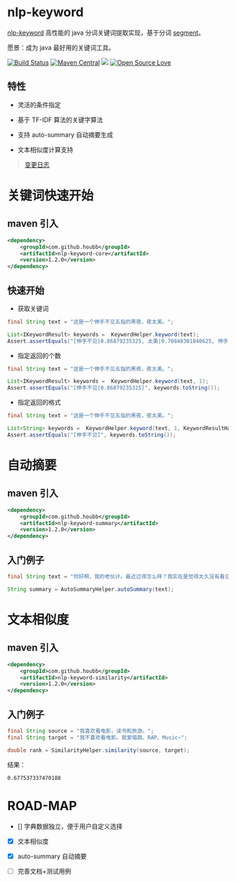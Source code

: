 # nlp-keyword

[nlp-keyword](https://github.com/houbb/nlp-keyword) 高性能的 java 分词关键词提取实现，基于分词 [segment](https://github.com/houbb/segment)。

愿景：成为 java 最好用的关键词工具。

[![Build Status](https://travis-ci.com/houbb/nlp-keyword.svg?branch=master)](https://travis-ci.com/houbb/nlp-keyword)
[![Maven Central](https://maven-badges.herokuapp.com/maven-central/com.github.houbb/keyword/badge.svg)](http://mvnrepository.com/artifact/com.github.houbb/nlp-keyword)
[![](https://img.shields.io/badge/license-Apache2-FF0080.svg)](https://github.com/houbb/keyword/blob/master/LICENSE.txt)
[![Open Source Love](https://badges.frapsoft.com/os/v2/open-source.svg?v=103)](https://github.com/houbb/nlp-keyword)

## 特性

- 灵活的条件指定

- 基于 TF-IDF 算法的关键字算法

- 支持 auto-summary 自动摘要生成

- 文本相似度计算支持

> [变更日志](https://github.com/houbb/nlp-keyword/blob/master/CHANGELOG.md)

# 关键词快速开始

## maven 引入

```xml
<dependency>
    <groupId>com.github.houbb</groupId>
    <artifactId>nlp-keyword-core</artifactId>
    <version>1.2.0</version>
</dependency>
```

## 快速开始

- 获取关键词

```java
final String text = "这是一个伸手不见五指的黑夜，夜太美。";

List<IKeywordResult> keywords =  KeywordHelper.keyword(text);
Assert.assertEquals("[伸手不见|0.86879235325, 太美|0.70848301840625, 伸手不见五指|0.63371734601875, 黑夜|0.509854654010625, 伸手|0.43563643037625]", keywords.toString());
```

- 指定返回的个数

```java
final String text = "这是一个伸手不见五指的黑夜，夜太美。";

List<IKeywordResult> keywords =  KeywordHelper.keyword(text, 1);
Assert.assertEquals("[伸手不见|0.86879235325]", keywords.toString());
```

- 指定返回的格式

```java
final String text = "这是一个伸手不见五指的黑夜，夜太美。";

List<String> keywords =  KeywordHelper.keyword(text, 1, KeywordResultHandlers.words());
Assert.assertEquals("[伸手不见]", keywords.toString());
```


# 自动摘要

## maven 引入

```xml
<dependency>
    <groupId>com.github.houbb</groupId>
    <artifactId>nlp-keyword-summary</artifactId>
    <version>1.2.0</version>
</dependency>
```

## 入门例子

```java
final String text = "你好啊，我的老伙计。最近过得怎么样？我实在是觉得太久没有看见你了。听说北海的花开了，太久没去了。故事的最后会怎么样呢？我也不清楚。";

String summary = AutoSummaryHelper.autoSummary(text);
```

# 文本相似度

## maven 引入

```xml
<dependency>
    <groupId>com.github.houbb</groupId>
    <artifactId>nlp-keyword-similarity</artifactId>
    <version>1.2.0</version>
</dependency>
```

## 入门例子

```java
final String source = "我喜欢看电影，读书和旅游。";
final String target = "我不喜欢看电影。我爱唱跳、RAP、Music~";

double rank = SimilarityHelper.similarity(source, target);
```

结果：

```
0.677537337470188
```

# ROAD-MAP

- [] 字典数据独立，便于用户自定义选择

- [x] 文本相似度

- [x] auto-summary 自动摘要

- [ ] 完善文档+测试用例
